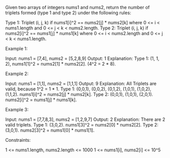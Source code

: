 Given two arrays of integers nums1 and nums2, return the number of triplets
formed (type 1 and type 2) under the following rules:


Type 1: Triplet (i, j, k) if nums1[i]^2 == nums2[j] * nums2[k] where 0 <= i <
nums1.length and 0 <= j < k < nums2.length.
Type 2: Triplet (i, j, k) if nums2[i]^2 == nums1[j] * nums1[k] where 0 <= i <
nums2.length and 0 <= j < k < nums1.length.



Example 1:


Input: nums1 = [7,4], nums2 = [5,2,8,9]
Output: 1
Explanation: Type 1: (1, 1, 2), nums1[1]^2 = nums2[1] * nums2[2]. (4^2 = 2 *
8). 


Example 2:


Input: nums1 = [1,1], nums2 = [1,1,1]
Output: 9
Explanation: All Triplets are valid, because 1^2 = 1 * 1.
Type 1: (0,0,1), (0,0,2), (0,1,2), (1,0,1), (1,0,2), (1,1,2).  nums1[i]^2 =
nums2[j] * nums2[k].
Type 2: (0,0,1), (1,0,1), (2,0,1). nums2[i]^2 = nums1[j] * nums1[k].


Example 3:


Input: nums1 = [7,7,8,3], nums2 = [1,2,9,7]
Output: 2
Explanation: There are 2 valid triplets.
Type 1: (3,0,2).  nums1[3]^2 = nums2[0] * nums2[2].
Type 2: (3,0,1).  nums2[3]^2 = nums1[0] * nums1[1].



Constraints:


1 <= nums1.length, nums2.length <= 1000
1 <= nums1[i], nums2[i] <= 10^5




